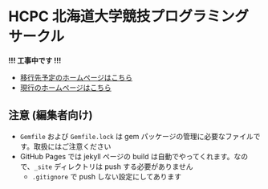 # HCPC 北海道大学競技プログラミングサークル

**!!! 工事中です !!!**

- [移行先予定のホームページはこちら](https://hcpc-hokudai.github.io/)
- [現行のホームページはこちら](http://hcpc.web.fc2.com/)

## 注意 (編集者向け)

- `Gemfile` および `Gemfile.lock` は gem パッケージの管理に必要なファイルです。取扱にはご注意ください
- GitHub Pages では jekyll ページの build は自動でやってくれます。なので、`_site` ディレクトリは push する必要がありません
    - `.gitignore` で push しない設定にしてあります
